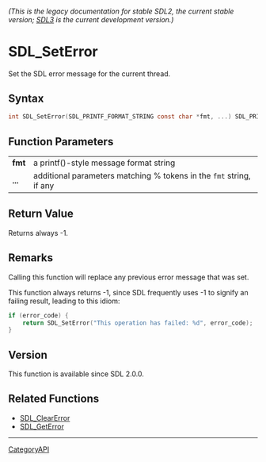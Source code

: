 ###### (This is the legacy documentation for stable SDL2, the current stable version; [SDL3](https://wiki.libsdl.org/SDL3/) is the current development version.)
# SDL_SetError

Set the SDL error message for the current thread.

## Syntax

```c
int SDL_SetError(SDL_PRINTF_FORMAT_STRING const char *fmt, ...) SDL_PRINTF_VARARG_FUNC(1);

```

## Function Parameters

|             |                                                                     |
| ----------- | ------------------------------------------------------------------- |
| **fmt**     | a printf()-style message format string                              |
| **...**     | additional parameters matching % tokens in the `fmt` string, if any |

## Return Value

Returns always -1.

## Remarks

Calling this function will replace any previous error message that was set.

This function always returns -1, since SDL frequently uses -1 to signify an
failing result, leading to this idiom:

```c
if (error_code) {
    return SDL_SetError("This operation has failed: %d", error_code);
}
```

## Version

This function is available since SDL 2.0.0.

## Related Functions

* [SDL_ClearError](SDL_ClearError)
* [SDL_GetError](SDL_GetError)

----
[CategoryAPI](CategoryAPI)

